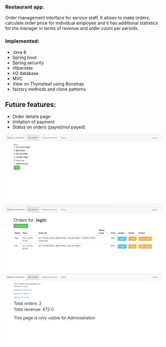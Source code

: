### Restaurant app.
Order management interface for service staff. It allows to make orders, calculate order price for individual employee and it has additional statistics for the manager in terms of revenue and order count per periods. 


### Implemented:
- Java 8
-  Spring boot
- Spring security
- Hibernate
- H2 database
- MVC
- View on Thymeleaf using Boostrap
- factory methods and clone patterns.

## Future features:
* Order details page
* Imitation of payment
* Status on orders (payed/not payed)

![Alt text](/screenshots/1.PNG?raw=true)
![Alt text](/screenshots/2.PNG?raw=true)
![Alt text](/screenshots/3.PNG?raw=true)